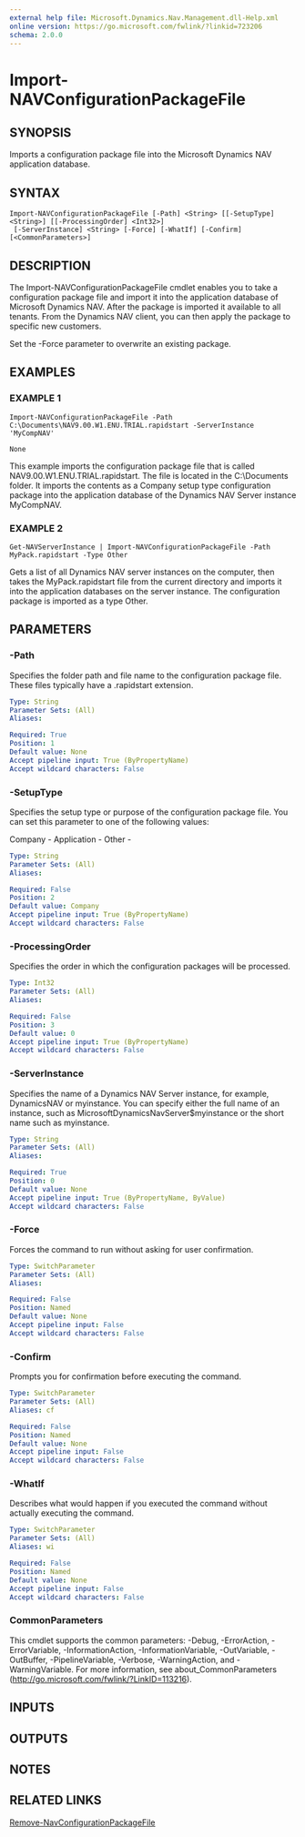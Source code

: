 ```yaml
---
external help file: Microsoft.Dynamics.Nav.Management.dll-Help.xml
online version: https://go.microsoft.com/fwlink/?linkid=723206
schema: 2.0.0
---
```


# Import-NAVConfigurationPackageFile

## SYNOPSIS
Imports a configuration package file into the Microsoft Dynamics NAV application database.

## SYNTAX

```
Import-NAVConfigurationPackageFile [-Path] <String> [[-SetupType] <String>] [[-ProcessingOrder] <Int32>]
 [-ServerInstance] <String> [-Force] [-WhatIf] [-Confirm] [<CommonParameters>]
```

## DESCRIPTION
The Import-NAVConfigurationPackageFile cmdlet enables you to take a configuration package file and import it into the application database of Microsoft Dynamics NAV. After the package is imported it available to all tenants. From the Dynamics NAV client, you can then apply the package to specific new customers.

Set the -Force parameter to overwrite an existing package.

## EXAMPLES

### EXAMPLE 1
```
Import-NAVConfigurationPackageFile -Path C:\Documents\NAV9.00.W1.ENU.TRIAL.rapidstart -ServerInstance 'MyCompNAV'

None
```

This example imports the configuration package file that is called NAV9.00.W1.ENU.TRIAL.rapidstart. The file is located in the C:\Documents folder. It imports the contents as a Company setup type configuration package into the application database of the Dynamics NAV Server instance MyCompNAV.

### EXAMPLE 2
```
Get-NAVServerInstance | Import-NAVConfigurationPackageFile -Path MyPack.rapidstart -Type Other
```

Gets a list of all Dynamics NAV server instances on the computer, then takes the MyPack.rapidstart file from the current directory and imports it into the application  databases on the server instance.
The configuration package is imported as a type Other.

## PARAMETERS

### -Path
Specifies the folder path and file name to the configuration package file.
These files typically have a .rapidstart extension.

```yaml
Type: String
Parameter Sets: (All)
Aliases: 

Required: True
Position: 1
Default value: None
Accept pipeline input: True (ByPropertyName)
Accept wildcard characters: False
```

### -SetupType
Specifies the setup type or purpose of the configuration package file.
You can set this parameter to one of the following values:

Company -
Application -
Other -

```yaml
Type: String
Parameter Sets: (All)
Aliases: 

Required: False
Position: 2
Default value: Company
Accept pipeline input: True (ByPropertyName)
Accept wildcard characters: False
```

### -ProcessingOrder
Specifies the order in which the configuration packages will be processed.

```yaml
Type: Int32
Parameter Sets: (All)
Aliases: 

Required: False
Position: 3
Default value: 0
Accept pipeline input: True (ByPropertyName)
Accept wildcard characters: False
```

### -ServerInstance
Specifies the name of a Dynamics NAV Server instance, for example, DynamicsNAV or myinstance.  You can specify either the full name of an instance, such as MicrosoftDynamicsNavServer$myinstance or the short name such as myinstance.

```yaml
Type: String
Parameter Sets: (All)
Aliases: 

Required: True
Position: 0
Default value: None
Accept pipeline input: True (ByPropertyName, ByValue)
Accept wildcard characters: False
```

### -Force
Forces the command to run without asking for user confirmation.

```yaml
Type: SwitchParameter
Parameter Sets: (All)
Aliases: 

Required: False
Position: Named
Default value: None
Accept pipeline input: False
Accept wildcard characters: False
```

### -Confirm
Prompts you for confirmation before executing the command.

```yaml
Type: SwitchParameter
Parameter Sets: (All)
Aliases: cf

Required: False
Position: Named
Default value: None
Accept pipeline input: False
Accept wildcard characters: False
```

### -WhatIf
Describes what would happen if you executed the command without actually executing the command.

```yaml
Type: SwitchParameter
Parameter Sets: (All)
Aliases: wi

Required: False
Position: Named
Default value: None
Accept pipeline input: False
Accept wildcard characters: False
```

### CommonParameters
This cmdlet supports the common parameters: -Debug, -ErrorAction, -ErrorVariable, -InformationAction, -InformationVariable, -OutVariable, -OutBuffer, -PipelineVariable, -Verbose, -WarningAction, and -WarningVariable. For more information, see about_CommonParameters (http://go.microsoft.com/fwlink/?LinkID=113216).

## INPUTS

## OUTPUTS

## NOTES

## RELATED LINKS

[Remove-NavConfigurationPackageFile](Remove-NavConfigurationPackageFile.md)
